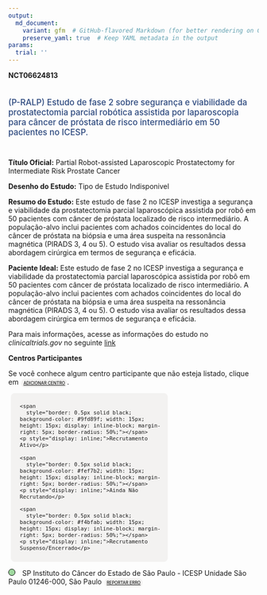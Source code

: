 ```yaml
---
output: 
  md_document:
    variant: gfm  # GitHub-flavored Markdown (for better rendering on GitHub)
    preserve_yaml: true  # Keep YAML metadata in the output
params:
  trial: ''
---
```


**NCT06624813**

<div style="padding: 5px 5px 5px 0px; font-size: 1.20em; font-weight: 500; color: #2E4A7F; text-align: left; margin-bottom: 20px">

(P-RALP) Estudo de fase 2 sobre segurança e viabilidade da
prostatectomia parcial robótica assistida por laparoscopia para câncer
de próstata de risco intermediário em 50 pacientes no ICESP.

</div>

**Título Oficial:** Partial Robot-assisted Laparoscopic Prostatectomy
for Intermediate Risk Prostate Cancer

**Desenho do Estudo:** Tipo de Estudo Indisponivel

**Resumo do Estudo:** Este estudo de fase 2 no ICESP investiga a
segurança e viabilidade da prostatectomia parcial laparoscópica
assistida por robô em 50 pacientes com câncer de próstata localizado de
risco intermediário. A população-alvo inclui pacientes com achados
coincidentes do local do câncer de próstata na biópsia e uma área
suspeita na ressonância magnética (PIRADS 3, 4 ou 5). O estudo visa
avaliar os resultados dessa abordagem cirúrgica em termos de segurança e
eficácia.

**Paciente Ideal:** Este estudo de fase 2 no ICESP investiga a segurança
e viabilidade da prostatectomia parcial laparoscópica assistida por robô
em 50 pacientes com câncer de próstata localizado de risco
intermediário. A população-alvo inclui pacientes com achados
coincidentes do local do câncer de próstata na biópsia e uma área
suspeita na ressonância magnética (PIRADS 3, 4 ou 5). O estudo visa
avaliar os resultados dessa abordagem cirúrgica em termos de segurança e
eficácia.

Para mais informações, acesse as informações do estudo no
*clinicaltrials.gov* no seguinte
[link](https://clinicaltrials.gov/ct2/show/NCT06624813)

**Centros Participantes**

Se você conhece algum centro participante que não esteja listado, clique
em
<span style="color: #2E4A7F; margin-left: 2px; padding: 4px; background-color: #f3f2f1; border-radius: 8px; font-weight: 500; font-size: 0.6em"><a
href="https://flazar.shinyapps.io/formsapp?study_nct_id=NCT06624813&amp;location_id=N%2FA&amp;location_full_name=N%2FA&amp;form_type=Adicionar%20Centro"
target="_blank">ADICIONAR CENTRO</a></span>.

<div style="margin-bottom: 8px; margin-left: 5px; padding: 8px; max-width: 300px; background-color: #f3f2f1; border-radius: 8px; font-size: 0.9em">

<div style="margin-left: 10px;">

    <span 
      style="border: 0.5px solid black; background-color: #9fd89f; width: 15px; height: 15px; display: inline-block; margin-right: 5px; border-radius: 50%;"></span>
    <p style="display: inline;">Recrutamento Ativo</p>

</div>

<div style="margin-left: 10px;">

    <span 
      style="border: 0.5px solid black; background-color: #fef7b2; width: 15px; height: 15px; display: inline-block; margin-right: 5px; border-radius: 50%;"></span>
    <p style="display: inline;">Ainda Não Recrutando</p>

</div>

<div style="margin-left: 10px;">

    <span 
      style="border: 0.5px solid black; background-color: #f4bfab; width: 15px; height: 15px; display: inline-block; margin-right: 5px; border-radius: 50%;"></span>
    <p style="display: inline;">Recrutamento Suspenso/Encerrado</p>

</div>

</div>

<div style="margin: 0px;">

<span style="border: 0.5px solid black; display: inline-block; width: 12px; height: 12px; border-radius: 50%; margin-right: 10px; padding-bottom: 0px; background-color: #9fd89f;"></span>
SP Instituto do Câncer do Estado de São Paulo - ICESP Unidade São Paulo
01246-000, São Paulo
<span style="color: #2E4A7F; margin-left: 2px; padding: 4px; background-color: #f3f2f1; border-radius: 8px; font-weight: 500; font-size: 0.6em"><a
href="https://flazar.shinyapps.io/formsapp?study_nct_id=NCT06624813&amp;location_id=INSITUTODOCANCERDOESTADODESAOPAULOSAOPAULOBRAZIL&amp;location_full_name=Instituto%20do%20C%C3%A2ncer%20do%20Estado%20de%20S%C3%A3o%20Paulo%20-%20ICESP%20Unidade%20S%C3%A3o%20Paulo%2C%2001246-000%2C%20S%C3%A3o%20Paulo&amp;form_type=Reportar%20Erro"
target="_blank">REPORTAR ERRO</a></span>

</div>
